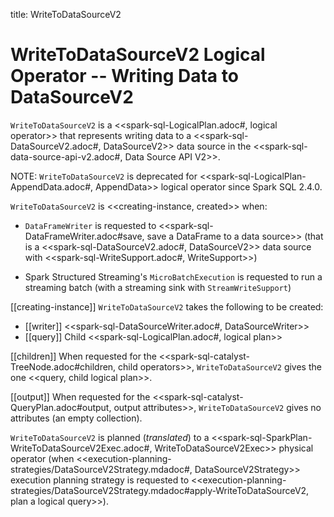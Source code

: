 title: WriteToDataSourceV2

# WriteToDataSourceV2 Logical Operator -- Writing Data to DataSourceV2

`WriteToDataSourceV2` is a <<spark-sql-LogicalPlan.adoc#, logical operator>> that represents writing data to a <<spark-sql-DataSourceV2.adoc#, DataSourceV2>> data source in the <<spark-sql-data-source-api-v2.adoc#, Data Source API V2>>.

NOTE: `WriteToDataSourceV2` is deprecated for <<spark-sql-LogicalPlan-AppendData.adoc#, AppendData>> logical operator since Spark SQL 2.4.0.

`WriteToDataSourceV2` is <<creating-instance, created>> when:

* `DataFrameWriter` is requested to <<spark-sql-DataFrameWriter.adoc#save, save a DataFrame to a data source>> (that is a <<spark-sql-DataSourceV2.adoc#, DataSourceV2>> data source with <<spark-sql-WriteSupport.adoc#, WriteSupport>>)

* Spark Structured Streaming's `MicroBatchExecution` is requested to run a streaming batch (with a streaming sink with `StreamWriteSupport`)

[[creating-instance]]
`WriteToDataSourceV2` takes the following to be created:

* [[writer]] <<spark-sql-DataSourceWriter.adoc#, DataSourceWriter>>
* [[query]] Child <<spark-sql-LogicalPlan.adoc#, logical plan>>

[[children]]
When requested for the <<spark-sql-catalyst-TreeNode.adoc#children, child operators>>, `WriteToDataSourceV2` gives the one <<query, child logical plan>>.

[[output]]
When requested for the <<spark-sql-catalyst-QueryPlan.adoc#output, output attributes>>, `WriteToDataSourceV2` gives no attributes (an empty collection).

`WriteToDataSourceV2` is planned (_translated_) to a <<spark-sql-SparkPlan-WriteToDataSourceV2Exec.adoc#, WriteToDataSourceV2Exec>> physical operator (when <<execution-planning-strategies/DataSourceV2Strategy.mdadoc#, DataSourceV2Strategy>> execution planning strategy is requested to <<execution-planning-strategies/DataSourceV2Strategy.mdadoc#apply-WriteToDataSourceV2, plan a logical query>>).
